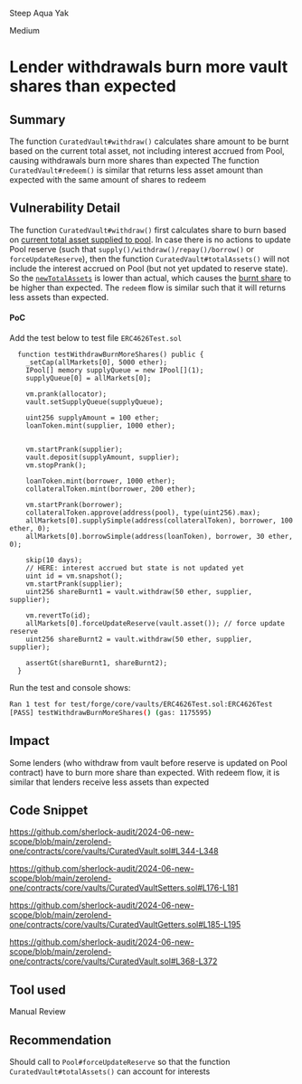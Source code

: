 Steep Aqua Yak

Medium

# Lender withdrawals burn more vault shares than expected

## Summary
The function `CuratedVault#withdraw()` calculates share amount to be burnt based on the current total asset, not including interest accrued from Pool, causing withdrawals burn more shares than expected
The function `CuratedVault#redeem()` is similar that returns less asset amount than expected with the same amount of shares to redeem

## Vulnerability Detail
The function `CuratedVault#withdraw()` first calculates share to burn based on [current total asset supplied to pool](https://github.com/sherlock-audit/2024-06-new-scope/blob/main/zerolend-one/contracts/core/vaults/CuratedVault.sol#L368-L372). In case there is no actions to update Pool reserve (such that `supply()/withdraw()/repay()/borrow()` or `forceUpdateReserve`), then the function `CuratedVault#totalAssets()` will not include the interest accrued on Pool (but not yet updated to reserve state). 
So the [`newTotalAssets`](https://github.com/sherlock-audit/2024-06-new-scope/blob/main/zerolend-one/contracts/core/vaults/CuratedVaultGetters.sol#L186) is lower than actual, which causes the [burnt share](https://github.com/sherlock-audit/2024-06-new-scope/blob/main/zerolend-one/contracts/core/vaults/CuratedVault.sol#L348) to be higher than expected. The `redeem` flow is similar such that it will returns less assets than expected.

#### PoC
Add the test below to test file `ERC4626Test.sol`
```solidity
  function testWithdrawBurnMoreShares() public {
    _setCap(allMarkets[0], 5000 ether);
    IPool[] memory supplyQueue = new IPool[](1);
    supplyQueue[0] = allMarkets[0];

    vm.prank(allocator);
    vault.setSupplyQueue(supplyQueue);

    uint256 supplyAmount = 100 ether;
    loanToken.mint(supplier, 1000 ether);


    vm.startPrank(supplier);
    vault.deposit(supplyAmount, supplier);
    vm.stopPrank();

    loanToken.mint(borrower, 1000 ether);
    collateralToken.mint(borrower, 200 ether);

    vm.startPrank(borrower);
    collateralToken.approve(address(pool), type(uint256).max);
    allMarkets[0].supplySimple(address(collateralToken), borrower, 100 ether, 0);
    allMarkets[0].borrowSimple(address(loanToken), borrower, 30 ether, 0);

    skip(10 days);
    // HERE: interest accrued but state is not updated yet
    uint id = vm.snapshot();
    vm.startPrank(supplier);
    uint256 shareBurnt1 = vault.withdraw(50 ether, supplier, supplier);

    vm.revertTo(id);
    allMarkets[0].forceUpdateReserve(vault.asset()); // force update reserve
    uint256 shareBurnt2 = vault.withdraw(50 ether, supplier, supplier);

    assertGt(shareBurnt1, shareBurnt2);
  }
```

Run the test and console shows:
```bash
Ran 1 test for test/forge/core/vaults/ERC4626Test.sol:ERC4626Test
[PASS] testWithdrawBurnMoreShares() (gas: 1175595)
```

## Impact
Some lenders (who withdraw from vault before reserve is updated on Pool contract) have to burn more share than expected. With redeem flow, it is similar that lenders receive less assets than expected

## Code Snippet

https://github.com/sherlock-audit/2024-06-new-scope/blob/main/zerolend-one/contracts/core/vaults/CuratedVault.sol#L344-L348

https://github.com/sherlock-audit/2024-06-new-scope/blob/main/zerolend-one/contracts/core/vaults/CuratedVaultSetters.sol#L176-L181

https://github.com/sherlock-audit/2024-06-new-scope/blob/main/zerolend-one/contracts/core/vaults/CuratedVaultGetters.sol#L185-L195

https://github.com/sherlock-audit/2024-06-new-scope/blob/main/zerolend-one/contracts/core/vaults/CuratedVault.sol#L368-L372

## Tool used

Manual Review

## Recommendation
Should call to `Pool#forceUpdateReserve` so that the function `CuratedVault#totalAssets()` can account for interests